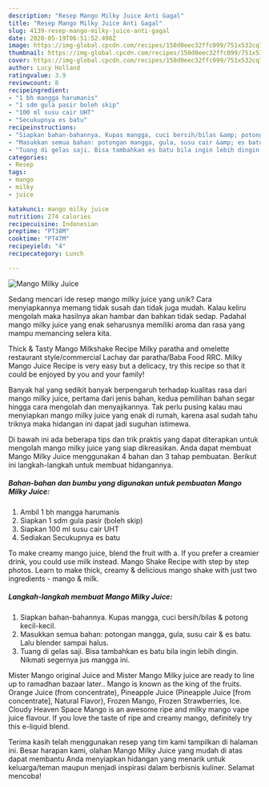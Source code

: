 ```yaml
---
description: "Resep Mango Milky Juice Anti Gagal"
title: "Resep Mango Milky Juice Anti Gagal"
slug: 4139-resep-mango-milky-juice-anti-gagal
date: 2020-05-19T06:51:52.498Z
image: https://img-global.cpcdn.com/recipes/150d0eec32ffc099/751x532cq70/mango-milky-juice-foto-resep-utama.jpg
thumbnail: https://img-global.cpcdn.com/recipes/150d0eec32ffc099/751x532cq70/mango-milky-juice-foto-resep-utama.jpg
cover: https://img-global.cpcdn.com/recipes/150d0eec32ffc099/751x532cq70/mango-milky-juice-foto-resep-utama.jpg
author: Lucy Holland
ratingvalue: 3.9
reviewcount: 8
recipeingredient:
- "1 bh mangga harumanis"
- "1 sdm gula pasir boleh skip"
- "100 ml susu cair UHT"
- "Secukupnya es batu"
recipeinstructions:
- "Siapkan bahan-bahannya. Kupas mangga, cuci bersih/bilas &amp; potong kecil-kecil."
- "Masukkan semua bahan: potongan mangga, gula, susu cair &amp; es batu. Lalu blender sampai halus."
- "Tuang di gelas saji. Bisa tambahkan es batu bila ingin lebih dingin. Nikmati segernya jus mangga ini."
categories:
- Resep
tags:
- mango
- milky
- juice

katakunci: mango milky juice 
nutrition: 274 calories
recipecuisine: Indonesian
preptime: "PT38M"
cooktime: "PT47M"
recipeyield: "4"
recipecategory: Lunch

---
```



![Mango Milky Juice](https://img-global.cpcdn.com/recipes/150d0eec32ffc099/751x532cq70/mango-milky-juice-foto-resep-utama.jpg)

Sedang mencari ide resep mango milky juice yang unik? Cara menyiapkannya memang tidak susah dan tidak juga mudah. Kalau keliru mengolah maka hasilnya akan hambar dan bahkan tidak sedap. Padahal mango milky juice yang enak seharusnya memiliki aroma dan rasa yang mampu memancing selera kita.

Thick &amp; Tasty Mango Milkshake Recipe Milky paratha and omelette restaurant style/commercial Lachay dar paratha/Baba Food RRC. Milky Mango Juice Recipe is very easy but a delicacy, try this recipe so that it could be enjoyed by you and your family!

Banyak hal yang sedikit banyak berpengaruh terhadap kualitas rasa dari mango milky juice, pertama dari jenis bahan, kedua pemilihan bahan segar hingga cara mengolah dan menyajikannya. Tak perlu pusing kalau mau menyiapkan mango milky juice yang enak di rumah, karena asal sudah tahu triknya maka hidangan ini dapat jadi suguhan istimewa.


Di bawah ini ada beberapa tips dan trik praktis yang dapat diterapkan untuk mengolah mango milky juice yang siap dikreasikan. Anda dapat membuat Mango Milky Juice menggunakan 4 bahan dan 3 tahap pembuatan. Berikut ini langkah-langkah untuk membuat hidangannya.

<!--inarticleads1-->

##### Bahan-bahan dan bumbu yang digunakan untuk pembuatan Mango Milky Juice:

1. Ambil 1 bh mangga harumanis
1. Siapkan 1 sdm gula pasir (boleh skip)
1. Siapkan 100 ml susu cair UHT
1. Sediakan Secukupnya es batu


To make creamy mango juice, blend the fruit with a. If you prefer a creamier drink, you could use milk instead. Mango Shake Recipe with step by step photos. Learn to make thick, creamy &amp; delicious mango shake with just two ingredients - mango &amp; milk. 

<!--inarticleads2-->

##### Langkah-langkah membuat Mango Milky Juice:

1. Siapkan bahan-bahannya. Kupas mangga, cuci bersih/bilas &amp; potong kecil-kecil.
1. Masukkan semua bahan: potongan mangga, gula, susu cair &amp; es batu. Lalu blender sampai halus.
1. Tuang di gelas saji. Bisa tambahkan es batu bila ingin lebih dingin. Nikmati segernya jus mangga ini.


Mister Mango original Juice and Mister Mango Milky juice are ready to line up to ramadhan bazaar later.. Mango is known as the king of the fruits. Orange Juice (from concentrate), Pineapple Juice (Pineapple Juice [from concentrate], Natural Flavor), Frozen Mango, Frozen Strawberries, Ice. Cloudy Heaven Space Mango is an awesome ripe and milky mango vape juice flavour. If you love the taste of ripe and creamy mango, definitely try this e-liquid blend. 

Terima kasih telah menggunakan resep yang tim kami tampilkan di halaman ini. Besar harapan kami, olahan Mango Milky Juice yang mudah di atas dapat membantu Anda menyiapkan hidangan yang menarik untuk keluarga/teman maupun menjadi inspirasi dalam berbisnis kuliner. Selamat mencoba!
